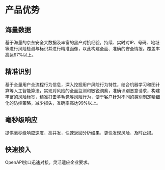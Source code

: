 # 产品优势

## 海量数据

基于海量的京东安全大数据及丰富的黑产对抗经验，持续、实时对IP、号码、地址等进行风险检测与标识并进行精准画像，以此构建全面、准确的安全情报，覆盖率高达97%以上。

## 精准识别

基于全量用户全流程行为信息，深入挖掘用户风险行为特性，结合机器学习和图计算等人工智能算法，实现对风险的全面监测和敏锐洞察，准确识别恶意请求，构建丰富的风险标签，精准打击羊毛党等风险行为，便于客户针对不同的类别制定精细化的防控策略，减少损失，准确率高达99%以上。

## 毫秒级响应

提供毫秒级响应速度，高并发，快速返回分析结果，更快发现风险，及时止损。

## 快速接入

OpenAPI接口迅速对接，灵活适应企业要求。

